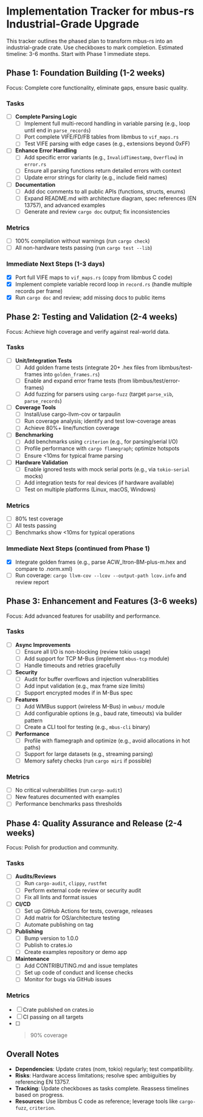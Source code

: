 # Implementation Tracker for mbus-rs Industrial-Grade Upgrade

This tracker outlines the phased plan to transform mbus-rs into an industrial-grade crate. Use checkboxes to mark completion. Estimated timeline: 3-6 months. Start with Phase 1 immediate steps.

## Phase 1: Foundation Building (1-2 weeks)
Focus: Complete core functionality, eliminate gaps, ensure basic quality.

### Tasks
- [ ] **Complete Parsing Logic**
  - [ ] Implement full multi-record handling in variable parsing (e.g., loop until end in `parse_records`)
  - [ ] Port complete VIFE/FD/FB tables from libmbus to `vif_maps.rs`
  - [ ] Test VIFE parsing with edge cases (e.g., extensions beyond 0xFF)
- [ ] **Enhance Error Handling**
  - [ ] Add specific error variants (e.g., `InvalidTimestamp`, `Overflow`) in `error.rs`
  - [ ] Ensure all parsing functions return detailed errors with context
  - [ ] Update error strings for clarity (e.g., include field names)
- [ ] **Documentation**
  - [ ] Add doc comments to all public APIs (functions, structs, enums)
  - [ ] Expand README.md with architecture diagram, spec references (EN 13757), and advanced examples
  - [ ] Generate and review `cargo doc` output; fix inconsistencies

### Metrics
- [ ] 100% compilation without warnings (run `cargo check`)
- [ ] All non-hardware tests passing (run `cargo test --lib`)

### Immediate Next Steps (1-3 days)
- [x] Port full VIFE maps to `vif_maps.rs` (copy from libmbus C code)
- [x] Implement complete variable record loop in `record.rs` (handle multiple records per frame)
- [x] Run `cargo doc` and review; add missing docs to public items

## Phase 2: Testing and Validation (2-4 weeks)
Focus: Achieve high coverage and verify against real-world data.

### Tasks
- [ ] **Unit/Integration Tests**
  - [ ] Add golden frame tests (integrate 20+ .hex files from libmbus/test-frames into `golden_frames.rs`)
  - [ ] Enable and expand error frame tests (from libmbus/test/error-frames)
  - [ ] Add fuzzing for parsers using `cargo-fuzz` (target `parse_vib`, `parse_records`)
- [ ] **Coverage Tools**
  - [ ] Install/use cargo-llvm-cov or tarpaulin
  - [ ] Run coverage analysis; identify and test low-coverage areas
  - [ ] Achieve 80%+ line/function coverage
- [ ] **Benchmarking**
  - [ ] Add benchmarks using `criterion` (e.g., for parsing/serial I/O)
  - [ ] Profile performance with `cargo flamegraph`; optimize hotspots
  - [ ] Ensure <10ms for typical frame parsing
- [ ] **Hardware Validation**
  - [ ] Enable ignored tests with mock serial ports (e.g., via `tokio-serial` mocks)
  - [ ] Add integration tests for real devices (if hardware available)
  - [ ] Test on multiple platforms (Linux, macOS, Windows)

### Metrics
- [ ] 80% test coverage
- [ ] All tests passing
- [ ] Benchmarks show <10ms for typical operations

### Immediate Next Steps (continued from Phase 1)
- [x] Integrate golden frames (e.g., parse ACW_Itron-BM-plus-m.hex and compare to .norm.xml)
- [ ] Run coverage: `cargo llvm-cov --lcov --output-path lcov.info` and review report

## Phase 3: Enhancement and Features (3-6 weeks)
Focus: Add advanced features for usability and performance.

### Tasks
- [ ] **Async Improvements**
  - [ ] Ensure all I/O is non-blocking (review tokio usage)
  - [ ] Add support for TCP M-Bus (implement `mbus-tcp` module)
  - [ ] Handle timeouts and retries gracefully
- [ ] **Security**
  - [ ] Audit for buffer overflows and injection vulnerabilities
  - [ ] Add input validation (e.g., max frame size limits)
  - [ ] Support encrypted modes if in M-Bus spec
- [ ] **Features**
  - [ ] Add WMBus support (wireless M-Bus) in `wmbus/` module
  - [ ] Add configurable options (e.g., baud rate, timeouts) via builder pattern
  - [ ] Create a CLI tool for testing (e.g., `mbus-cli` binary)
- [ ] **Performance**
  - [ ] Profile with flamegraph and optimize (e.g., avoid allocations in hot paths)
  - [ ] Support for large datasets (e.g., streaming parsing)
  - [ ] Memory safety checks (run `cargo miri` if possible)

### Metrics
- [ ] No critical vulnerabilities (run `cargo-audit`)
- [ ] New features documented with examples
- [ ] Performance benchmarks pass thresholds

## Phase 4: Quality Assurance and Release (2-4 weeks)
Focus: Polish for production and community.

### Tasks
- [ ] **Audits/Reviews**
  - [ ] Run `cargo-audit`, `clippy`, `rustfmt`
  - [ ] Perform external code review or security audit
  - [ ] Fix all lints and format issues
- [ ] **CI/CD**
  - [ ] Set up GitHub Actions for tests, coverage, releases
  - [ ] Add matrix for OS/architecture testing
  - [ ] Automate publishing on tag
- [ ] **Publishing**
  - [ ] Bump version to 1.0.0
  - [ ] Publish to crates.io
  - [ ] Create examples repository or demo app
- [ ] **Maintenance**
  - [ ] Add CONTRIBUTING.md and issue templates
  - [ ] Set up code of conduct and license checks
  - [ ] Monitor for bugs via GitHub issues

### Metrics
- [ ] Crate published on crates.io
- [ ] CI passing on all targets
- [ ] >90% coverage

## Overall Notes
- **Dependencies**: Update crates (nom, tokio) regularly; test compatibility.
- **Risks**: Hardware access limitations; resolve spec ambiguities by referencing EN 13757.
- **Tracking**: Update checkboxes as tasks complete. Reassess timelines based on progress.
- **Resources**: Use libmbus C code as reference; leverage tools like `cargo-fuzz`, `criterion`.